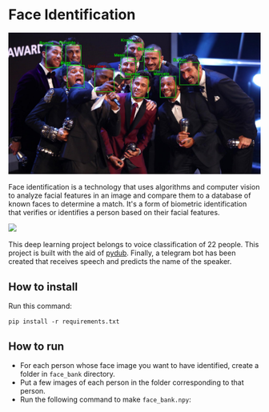 # Face Identification

<img src="pics\result_image.jpg" width="1000">

Face identification is a technology that uses algorithms and computer vision to analyze facial features in an image and compare them to a database of known faces to determine a match. It's a form of biometric identification that verifies or identifies a person based on their facial features. 

<img src="pics\result_image_0.jpg" width="1000">

This deep learning project belongs to voice classification of 22 people. This project is built with the aid of [pydub](https://github.com/jiaaro/pydub). Finally, a telegram bot has been created that receives speech and predicts the name of the speaker.


## How to install
Run this command:
```
pip install -r requirements.txt
```

## How to run
+ For each person whose face image you want to have identified, create a folder in `face_bank` directory.
+ Put a few images of each person in the folder corresponding to that person.
+ Run the following command to make `face_bank.npy`:



